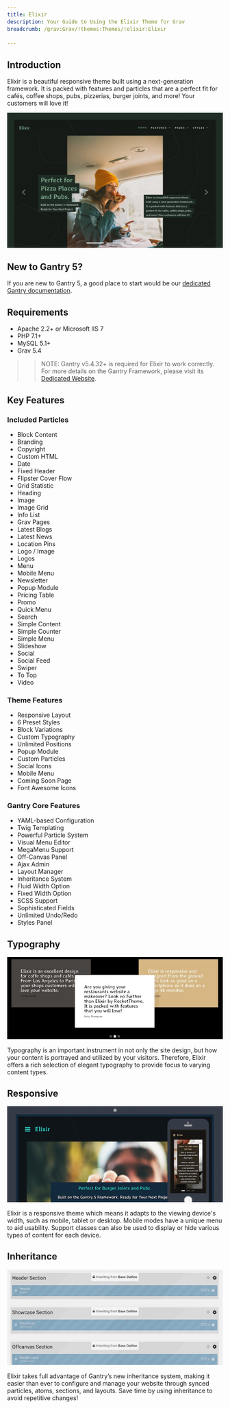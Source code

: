 ```yaml
---
title: Elixir
description: Your Guide to Using the Elixir Theme for Grav
breadcrumb: /grav:Grav/!themes:Themes/!elixir:Elixir

---
```


Introduction
-----

Elixir is a beautiful responsive theme built using a next-generation framework. It is packed with features and particles that are a perfect fit for cafés, coffee shops, pubs, pizzerias, burger joints, and more! Your customers will love it!

![](assets/elixir.png)

New to Gantry 5?
-----
If you are new to Gantry 5, a good place to start would be our [dedicated Gantry documentation](http://docs.gantry.org).

Requirements
-----

* Apache 2.2+ or Microsoft IIS 7
* PHP 7.1+ 
* MySQL 5.1+
* Grav 5.4

>> NOTE: Gantry v5.4.32+ is required for Elixir to work correctly. For more details on the Gantry Framework, please visit its [Dedicated Website](http://gantry.org).

Key Features
-----

### Included Particles

* Block Content
* Branding
* Copyright
* Custom HTML
* Date
* Fixed Header
* Flipster Cover Flow
* Grid Statistic
* Heading
* Image
* Image Grid
* Info List
* Grav Pages
* Latest Blogs
* Latest News
* Location Pins
* Logo / Image
* Logos
* Menu
* Mobile Menu
* Newsletter
* Popup Module
* Pricing Table
* Promo
* Quick Menu
* Search
* Simple Content
* Simple Counter
* Simple Menu
* Slideshow
* Social
* Social Feed
* Swiper
* To Top
* Video	

### Theme Features

* Responsive Layout
* 6 Preset Styles
* Block Variations
* Custom Typography
* Unlimited Positions
* Popup Module
* Custom Particles
* Social Icons
* Mobile Menu
* Coming Soon Page
* Font Awesome Icons	

### Gantry Core Features

* YAML-based Configuration
* Twig Templating
* Powerful Particle System
* Visual Menu Editor
* MegaMenu Support
* Off-Canvas Panel
* Ajax Admin
* Layout Manager
* Inheritance System
* Fluid Width Option
* Fixed Width Option
* SCSS Support
* Sophisticated Fields
* Unlimited Undo/Redo
* Styles Panel	

## Typography

![Typography](assets/ft-2.jpg)

Typography is an important instrument in not only the site design, but how your content is portrayed and utilized by your visitors. Therefore, Elixir offers a rich selection of elegant typography to provide focus to varying content types.

## Responsive

![Responsive](assets/ft-3.jpg)

Elixir is a responsive theme which means it adapts to the viewing device's width, such as mobile, tablet or desktop. Mobile modes have a unique menu to aid usability. Support classes can also be used to display or hide various types of content for each device.

## Inheritance

![Inheritance](assets/ft-4.jpg)

Elixir takes full advantage of Gantry’s new inheritance system, making it easier than ever to configure and manage your website through synced particles, atoms, sections, and layouts. Save time by using inheritance to avoid repetitive changes!
